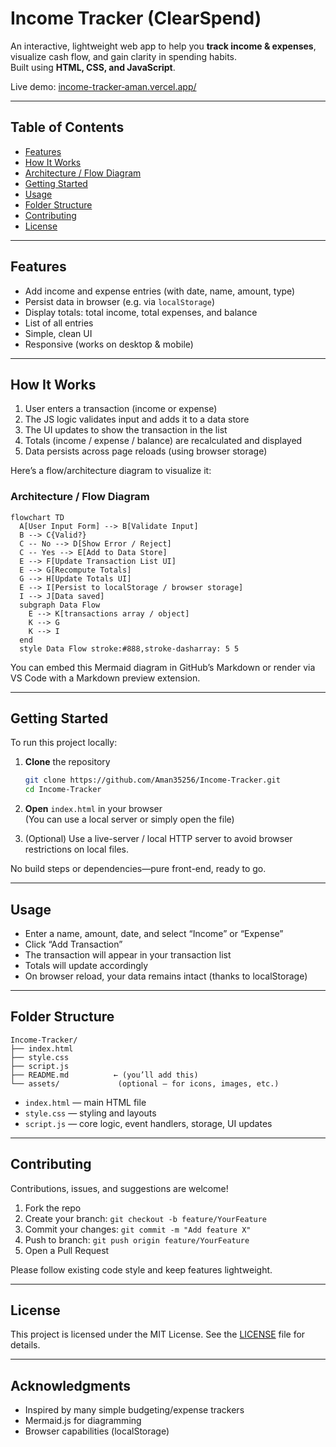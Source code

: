 # Income Tracker (ClearSpend)

An interactive, lightweight web app to help you **track income & expenses**, visualize cash flow, and gain clarity in spending habits.  
Built using **HTML, CSS, and JavaScript**.

Live demo: [income-tracker‑aman.vercel.app/](https://income-tracker-aman.vercel.app/)

---

## Table of Contents

- [Features](#features)  
- [How It Works](#how-it-works)  
- [Architecture / Flow Diagram](#architecture--flow-diagram)  
- [Getting Started](#getting-started)  
- [Usage](#usage)  
- [Folder Structure](#folder-structure)  
- [Contributing](#contributing)  
- [License](#license)

---

## Features

- Add income and expense entries (with date, name, amount, type)  
- Persist data in browser (e.g. via `localStorage`)  
- Display totals: total income, total expenses, and balance  
- List of all entries  
- Simple, clean UI  
- Responsive (works on desktop & mobile)

---

## How It Works

1. User enters a transaction (income or expense)  
2. The JS logic validates input and adds it to a data store  
3. The UI updates to show the transaction in the list  
4. Totals (income / expense / balance) are recalculated and displayed  
5. Data persists across page reloads (using browser storage)

Here’s a flow/architecture diagram to visualize it:

### Architecture / Flow Diagram

```mermaid
flowchart TD
  A[User Input Form] --> B[Validate Input]
  B --> C{Valid?}
  C -- No --> D[Show Error / Reject]
  C -- Yes --> E[Add to Data Store]
  E --> F[Update Transaction List UI]
  E --> G[Recompute Totals]
  G --> H[Update Totals UI]
  E --> I[Persist to localStorage / browser storage]
  I --> J[Data saved]
  subgraph Data Flow
    E --> K[transactions array / object]
    K --> G
    K --> I
  end
  style Data Flow stroke:#888,stroke-dasharray: 5 5
```

You can embed this Mermaid diagram in GitHub’s Markdown or render via VS Code with a Markdown preview extension.

---

## Getting Started

To run this project locally:

1. **Clone** the repository  
   ```bash
   git clone https://github.com/Aman35256/Income-Tracker.git
   cd Income-Tracker
   ```

2. **Open** `index.html` in your browser  
   (You can use a local server or simply open the file)

3. (Optional) Use a live-server / local HTTP server to avoid browser restrictions on local files.

No build steps or dependencies—pure front-end, ready to go.

---

## Usage

- Enter a name, amount, date, and select “Income” or “Expense”  
- Click “Add Transaction”  
- The transaction will appear in your transaction list  
- Totals will update accordingly  
- On browser reload, your data remains intact (thanks to localStorage)

---

## Folder Structure

```
Income-Tracker/
├── index.html
├── style.css
├── script.js
├── README.md          ← (you’ll add this)
└── assets/             (optional — for icons, images, etc.)
```

- `index.html` — main HTML file  
- `style.css` — styling and layouts  
- `script.js` — core logic, event handlers, storage, UI updates  

---

## Contributing

Contributions, issues, and suggestions are welcome!  

1. Fork the repo  
2. Create your branch: `git checkout -b feature/YourFeature`  
3. Commit your changes: `git commit -m "Add feature X"`  
4. Push to branch: `git push origin feature/YourFeature`  
5. Open a Pull Request  

Please follow existing code style and keep features lightweight.

---

## License

This project is licensed under the MIT License. See the [LICENSE](LICENSE) file for details.

---

## Acknowledgments

- Inspired by many simple budgeting/expense trackers  
- Mermaid.js for diagramming  
- Browser capabilities (localStorage)
